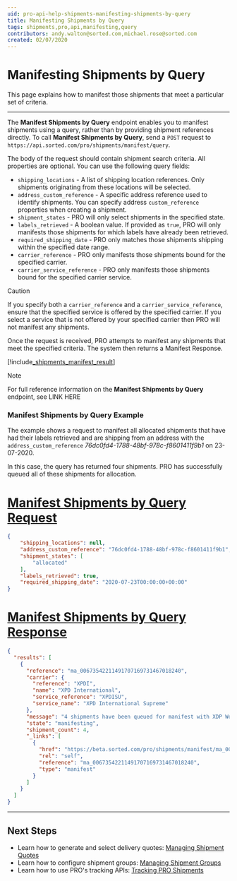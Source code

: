 ```yaml
---
uid: pro-api-help-shipments-manifesting-shipments-by-query
title: Manifesting Shipments by Query
tags: shipments,pro,api,manifesting,query
contributors: andy.walton@sorted.com,michael.rose@sorted.com
created: 02/07/2020
---
```

# Manifesting Shipments by Query

This page explains how to manifest those shipments that meet a particular set of criteria.

---

The **Manifest Shipments by Query** endpoint enables you to manifest shipments using a query, rather than by providing shipment references directly. To call **Manifest Shipments by Query**, send a `POST` request to `https://api.sorted.com/pro/shipments/manifest/query`. 

The body of the request should contain shipment search criteria. All properties are optional. You can use the following query fields:

* `shipping_locations` - A list of shipping location references. Only shipments originating from these locations will be selected.
* `address_custom_reference` - A specific address reference used to identify shipments. You can specify address `custom_reference` properties when creating a shipment. 
* `shipment_states` - PRO will only select shipments in the specified state. 
* `labels_retrieved` - A boolean value. If provided as `true`, PRO will only manifests those shipments for which labels have already been retrieved. 
* `required_shipping_date` - PRO only matches those shipments shipping within the specified date range. 
* `carrier_reference` - PRO only manifests those shipments bound for the specified carrier.
* `carrier_service_reference` - PRO only manifests those shipments bound for the specified carrier service.

>[!CAUTION]
>
> If you specify both a `carrier_reference` and a `carrier_service_reference`, ensure that the specified service is offered by the specified carrier. If you select a service that is not offered by your specified carrier then PRO will not manifest any shipments.

Once the request is received, PRO attempts to manifest any shipments that meet the specified criteria. The system then returns a Manifest Response.

[!include[_shipments_manifest_result](../includes/_shipments_manifest_result.md)]

> [!NOTE]
>
>  For full reference information on the **Manifest Shipments by Query** endpoint, see LINK HERE

### Manifest Shipments by Query Example

The example shows a request to manifest all allocated shipments that have had their labels retrieved and are shipping from an address with the  `address_custom_reference` _76dc0fd4-1788-48bf-978c-f8601411f9b1_ on 23-07-2020.

In this case, the query has returned four shipments. PRO has successfully queued all of these shipments for allocation.

# [Manifest Shipments by Query Request](#tab/manifest-shipments-by-query-request)

```json
{
    "shipping_locations": null,
    "address_custom_reference": "76dc0fd4-1788-48bf-978c-f8601411f9b1",
    "shipment_states": [
        "allocated"
    ],
    "labels_retrieved": true,
    "required_shipping_date": "2020-07-23T00:00:00+00:00"
}
```

# [Manifest Shipments by Query Response](#tab/manifest-shipments-by-query-response)

```json
{
  "results": [
    {
      "reference": "ma_00673542211491707169731467018240",
      "carrier": {
        "reference": "XPDI",
        "name": "XPD International",
        "service_reference": "XPDISU",
        "service_name": "XPD International Supreme"
      },
      "message": "4 shipments have been queued for manifest with XDP Worldwide successfully",
      "state": "manifesting",
      "shipment_count": 4,
      "_links": [
        {
          "href": "https://beta.sorted.com/pro/shipments/manifest/ma_00673542211491707169731467018240",
          "rel": "self",
          "reference": "ma_00673542211491707169731467018240",
          "type": "manifest"
        }
      ]
    }
  ]
}
```
---

## Next Steps

* Learn how to generate and select delivery quotes: [Managing Shipment Quotes](/pro/api/shipments/managing_shipment_quotes.html)
* Learn how to configure shipment groups: [Managing Shipment Groups](/pro/api/shipments/managing_shipment_groups.html) 
* Learn how to use PRO's tracking APIs: [Tracking PRO Shipments](/pro/api/shipments/tracking_pro_shipments.html)
